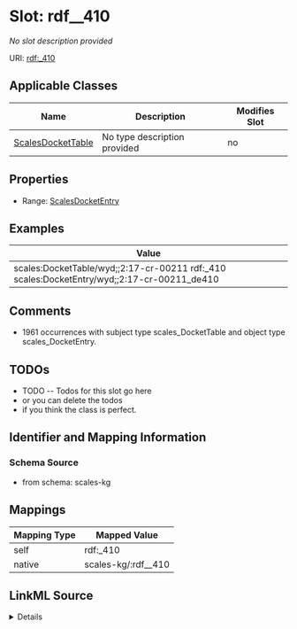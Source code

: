 

# Slot: rdf__410


_No slot description provided_





URI: [rdf:_410](http://www.w3.org/1999/02/22-rdf-syntax-ns#_410)



<!-- no inheritance hierarchy -->





## Applicable Classes

| Name | Description | Modifies Slot |
| --- | --- | --- |
| [ScalesDocketTable](../classes/ScalesDocketTable.md) | No type description provided |  no  |







## Properties

* Range: [ScalesDocketEntry](../classes/ScalesDocketEntry.md)






## Examples

| Value |
| --- |
| scales:DocketTable/wyd;;2:17-cr-00211 rdf:_410 scales:DocketEntry/wyd;;2:17-cr-00211_de410 |

## Comments

* 1961 occurrences with subject type scales_DocketTable and object type scales_DocketEntry.

## TODOs

* TODO -- Todos for this slot go here
* or you can delete the todos
* if you think the class is perfect.

## Identifier and Mapping Information







### Schema Source


* from schema: scales-kg




## Mappings

| Mapping Type | Mapped Value |
| ---  | ---  |
| self | rdf:_410 |
| native | scales-kg/:rdf__410 |




## LinkML Source

<details>
```yaml
name: rdf__410
description: No slot description provided
todos:
- TODO -- Todos for this slot go here
- or you can delete the todos
- if you think the class is perfect.
comments:
- 1961 occurrences with subject type scales_DocketTable and object type scales_DocketEntry.
examples:
- value: scales:DocketTable/wyd;;2:17-cr-00211 rdf:_410 scales:DocketEntry/wyd;;2:17-cr-00211_de410
from_schema: scales-kg
rank: 1000
slot_uri: rdf:_410
alias: rdf__410
domain_of:
- scales_DocketTable
range: scales_DocketEntry

```
</details>